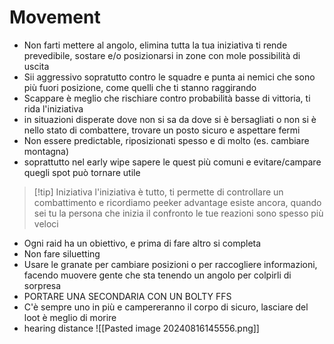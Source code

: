 # Movement
- Non farti mettere al angolo, elimina tutta la tua iniziativa ti rende prevedibile, sostare e/o posizionarsi in zone con mole possibilità di uscita
- Sii aggressivo sopratutto contro le squadre e punta ai nemici che sono più fuori posizione, come quelli che ti stanno raggirando
- Scappare è meglio che rischiare contro probabilità basse di vittoria, ti rida l'iniziativa 
- in situazioni disperate dove non si sa da dove si è bersagliati o non si è nello stato di combattere, trovare un posto sicuro e aspettare fermi
- Non essere predictable, riposizionati spesso e di molto (es. cambiare montagna)
- soprattutto nel early wipe sapere le quest più comuni e evitare/campare quegli spot può tornare utile 

>[!tip] Iniziativa
> l'iniziativa è tutto, ti permette di controllare un combattimento e ricordiamo peeker advantage esiste ancora, quando sei tu la persona che inizia il confronto le tue reazioni sono spesso più veloci


- Ogni raid ha un obiettivo, e prima di fare altro si completa
- Non fare siluetting 
- Usare le granate per cambiare posizioni o per raccogliere informazioni, facendo muovere gente che sta tenendo un angolo per colpirli di sorpresa
- PORTARE UNA SECONDARIA CON UN BOLTY FFS
- C'è sempre uno in più e campereranno il corpo di sicuro, lasciare del loot è meglio di morire 
- hearing distance ![[Pasted image 20240816145556.png]]